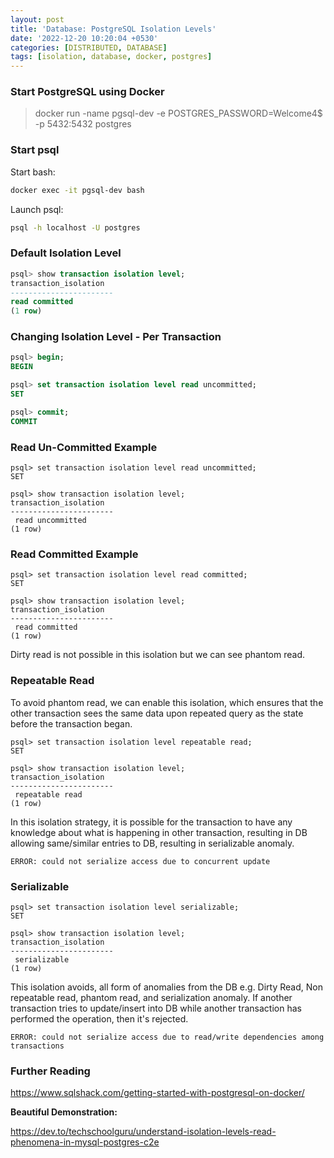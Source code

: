 ```yaml
---
layout: post
title: 'Database: PostgreSQL Isolation Levels'
date: '2022-12-20 10:20:04 +0530'
categories: [DISTRIBUTED, DATABASE]
tags: [isolation, database, docker, postgres]
---
```


### Start PostgreSQL using Docker

> docker run -name pgsql-dev -e POSTGRES_PASSWORD=Welcome4$ -p 5432:5432 postgres 

### Start psql

Start bash:

```bash
docker exec -it pgsql-dev bash 
```

Launch psql:

```bash
psql -h localhost -U postgres
```

### Default Isolation Level

```sql
psql> show transaction isolation level;
transaction_isolation
-----------------------
read committed
(1 row)
```

### Changing Isolation Level - Per Transaction

```sql
psql> begin;
BEGIN

psql> set transaction isolation level read uncommitted;
SET

psql> commit;
COMMIT
```

### Read Un-Committed Example

```false
psql> set transaction isolation level read uncommitted;
SET

psql> show transaction isolation level;
transaction_isolation
-----------------------
 read uncommitted
(1 row)
```

### Read Committed Example

```false
psql> set transaction isolation level read committed;
SET

psql> show transaction isolation level;
transaction_isolation
-----------------------
 read committed
(1 row)
```

Dirty read is not possible in this isolation but we can see phantom read.

### Repeatable Read

To avoid phantom read, we can enable this isolation, which ensures that the other transaction sees the same data upon repeated query as the state before the transaction began.

```false
psql> set transaction isolation level repeatable read;
SET

psql> show transaction isolation level;
transaction_isolation
-----------------------
 repeatable read
(1 row)
```

In this isolation strategy, it is possible for the transaction to have any knowledge about what is happening in other transaction, resulting in DB allowing same/similar entries to DB, resulting in serializable anomaly.

```
ERROR: could not serialize access due to concurrent update
```

### Serializable

```false
psql> set transaction isolation level serializable;
SET

psql> show transaction isolation level;
transaction_isolation
-----------------------
 serializable
(1 row)
```

This isolation avoids, all form of anomalies from the DB e.g. Dirty Read, Non repeatable read, phantom read, and serialization anomaly. If another transaction tries to update/insert into DB while another transaction has performed the operation, then it's rejected.

```
ERROR: could not serialize access due to read/write dependencies among transactions
```

### Further Reading

https://www.sqlshack.com/getting-started-with-postgresql-on-docker/

**Beautiful Demonstration:**

https://dev.to/techschoolguru/understand-isolation-levels-read-phenomena-in-mysql-postgres-c2e